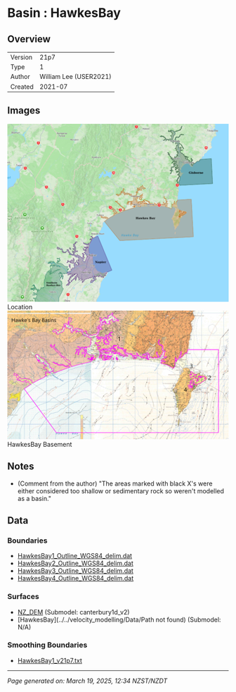 # Basin : HawkesBay

## Overview
|         |                     |
|---------|---------------------|
| Version | 21p7           |
| Type    | 1        |
| Author  | William Lee (USER2021)            |
| Created | 2021-07           |


## Images
![](../images/basins/NI_mideast.png) Location
![](../images/basins/hawkes_bay_outline.png) HawkesBay Basement

## Notes
- (Comment from the author) "The areas marked with black X's were either considered too shallow or sedimentary rock so weren't modelled as a basin."

## Data
### Boundaries
- [HawkesBay1_Outline_WGS84_delim.dat](../../velocity_modelling/Data/Basins/Napier_Hawkes_Bay/v21p7/HawkesBay1_Outline_WGS84_delim.dat)
- [HawkesBay2_Outline_WGS84_delim.dat](../../velocity_modelling/Data/Basins/Napier_Hawkes_Bay/v21p7/HawkesBay2_Outline_WGS84_delim.dat)
- [HawkesBay3_Outline_WGS84_delim.dat](../../velocity_modelling/Data/Basins/Napier_Hawkes_Bay/v21p7/HawkesBay3_Outline_WGS84_delim.dat)
- [HawkesBay4_Outline_WGS84_delim.dat](../../velocity_modelling/Data/Basins/Napier_Hawkes_Bay/v21p7/HawkesBay4_Outline_WGS84_delim.dat)

### Surfaces
- [NZ_DEM](../../velocity_modelling/Data/DEM/NZ_DEM_HD.in) (Submodel: canterbury1d_v2)
- [HawkesBay](../../velocity_modelling/Data/Path not found) (Submodel: N/A)

### Smoothing Boundaries
- [HawkesBay1_v21p7.txt](../../velocity_modelling/Data/Boundaries/Smoothing/HawkesBay1_v21p7.txt)

---
*Page generated on: March 19, 2025, 12:34 NZST/NZDT*
